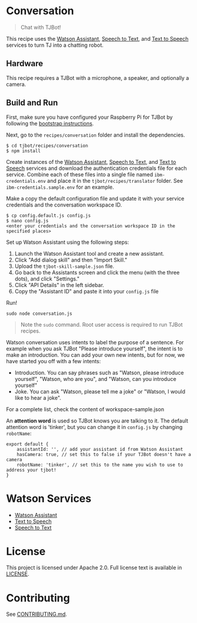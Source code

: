 # Conversation
> Chat with TJBot!

This recipe uses the [Watson Assistant](https://www.ibm.com/watson/services/conversation/), [Speech to Text](https://www.ibm.com/watson/services/speech-to-text/), and [Text to Speech](https://www.ibm.com/watson/services/text-to-speech/) services to turn TJ into a chatting robot.

## Hardware
This recipe requires a TJBot with a microphone, a speaker, and optionally a camera.

## Build and Run
First, make sure you have configured your Raspberry Pi for TJBot by following the [bootstrap instructions](https://github.com/ibmtjbot/tjbot/tree/master/bootstrap).

Next, go to the `recipes/conversation` folder and install the dependencies.

    $ cd tjbot/recipes/conversation
    $ npm install

Create instances of the [Watson Assistant](https://www.ibm.com/watson/services/conversation/), [Speech to Text](https://www.ibm.com/watson/services/speech-to-text/), and [Text to Speech](https://www.ibm.com/watson/services/text-to-speech/) services and download the authentication credentials file for each service. Combine each of these files into a single file named `ibm-credentials.env` and place it in the `tjbot/recipes/translator` folder. See `ibm-credentials.sample.env` for an example.

Make a copy the default configuration file and update it with your service credentials and the conversation workspace ID.

    $ cp config.default.js config.js
    $ nano config.js
    <enter your credentials and the conversation workspace ID in the specified places>

Set up Watson Assistant using the following steps:

1. Launch the Watson Assistant tool and create a new assistant.
2. Click "Add dialog skill" and then "Import Skill."
3. Upload the `tjbot-skill-sample.json` file.
4. Go back to the Assistants screen and click the menu (with the three dots), and click "Settings."
5. Click "API Details" in the left sidebar.
6. Copy the "Assistant ID" and paste it into your `config.js` file

Run!

    sudo node conversation.js

> Note the `sudo` command. Root user access is required to run TJBot recipes.

Watson conversation uses intents to label the purpose of a sentence. For example when you ask TJBot "Please introduce yourself", the intent is to make an introduction. You can add your own new intents, but for now, we have started you off with a few intents:

- Introduction. You can say phrases such as "Watson, please introduce yourself", "Watson, who are you", and "Watson, can you introduce yourself"
- Joke. You can ask "Watson, please tell me a joke" or "Watson, I would like to hear a joke".

For a complete list, check the content of workspace-sample.json

An **attention word** is used so TJBot knows you are talking to it. The default attention word is 'tinker', but you can change it in `config.js` by changing `robotName`:

    export default {
        assistantId: '', // add your assistant id from Watson Assistant
        hasCamera: true, // set this to false if your TJBot doesn't have a camera
        robotName: 'tinker', // set this to the name you wish to use to address your tjbot!
    }

# Watson Services
- [Watson Assistant](https://www.ibm.com/watson/services/conversation/)
- [Text to Speech](https://www.ibm.com/watson/services/text-to-speech/)
- [Speech to Text](https://www.ibm.com/watson/services/speech-to-text/)

# License
This project is licensed under Apache 2.0. Full license text is available in [LICENSE](../../LICENSE).

# Contributing
See [CONTRIBUTING.md](../../CONTRIBUTING.md).
